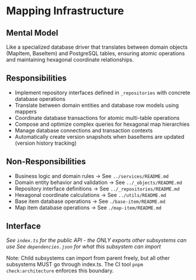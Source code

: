 # Mapping Infrastructure

## Mental Model
Like a specialized database driver that translates between domain objects (MapItem, BaseItem) and PostgreSQL tables, ensuring atomic operations and maintaining hexagonal coordinate relationships.

## Responsibilities
- Implement repository interfaces defined in `_repositories` with concrete database operations
- Translate between domain entities and database row models using mappers
- Coordinate database transactions for atomic multi-table operations
- Compose and optimize complex queries for hexagonal map hierarchies
- Manage database connections and transaction contexts
- Automatically create version snapshots when baseItems are updated (version history tracking)

## Non-Responsibilities
- Business logic and domain rules → See `../services/README.md`
- Domain entity behavior and validation → See `../_objects/README.md`
- Repository interface definitions → See `../_repositories/README.md`
- Hexagonal coordinate calculations → See `../utils/README.md`
- Base item database operations → See `./base-item/README.md`
- Map item database operations → See `./map-item/README.md`

## Interface
*See `index.ts` for the public API - the ONLY exports other subsystems can use*
*See `dependencies.json` for what this subsystem can import*

Note: Child subsystems can import from parent freely, but all other subsystems MUST go through index.ts. The CI tool `pnpm check:architecture` enforces this boundary.